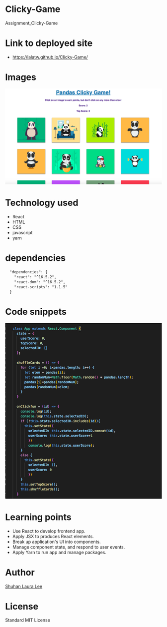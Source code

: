# Clicky-Game
Assignment_Clicky-Game

# Link to deployed site
* https://lalatw.github.io/Clicky-Game/


# Images
![Clicky Game Assignment](/public/screenshot.png)


# Technology used
* React
* HTML
* CSS
* javascript
* yarn



# dependencies

```
  "dependencies": {
    "react": "^16.5.2",
    "react-dom": "^16.5.2",
    "react-scripts": "1.1.5"
  }

```

# Code snippets
![Clicky Game Code snippets](/public/code_snippet.png)



# Learning points
* Use React to develop frontend app.
* Apply JSX to produces React elements.
* Break up application's UI into components. 
* Manage component state, and respond to user events.
* Apply Yarn to run app and manage packages.


# Author 
[Shuhan Laura Lee](https://github.com/lalatw/Clicky-Game)



# License
Standard MIT License